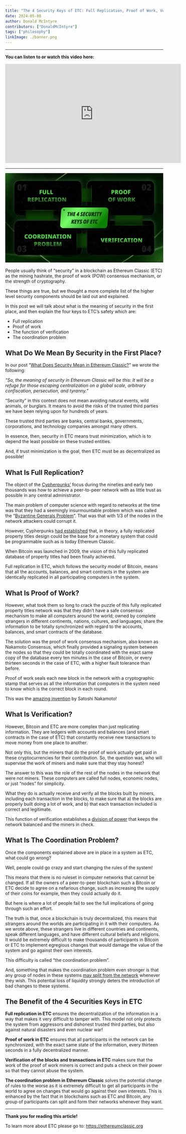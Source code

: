 ```yaml
---
title: "The 4 Security Keys of ETC: Full Replication, Proof of Work, Verification, the Coordination Problem"
date: 2024-05-08
author: Donald McIntyre
contributors: ["DonaldMcIntyre"]
tags: ["philosophy"]
linkImage: ./banner.png
---
```


---
**You can listen to or watch this video here:**

<iframe width="560" height="315" src="https://www.youtube.com/embed/P87_N7fQ0xM" title="YouTube video player" frameborder="0" allow="accelerometer; autoplay; clipboard-write; encrypted-media; gyroscope; picture-in-picture; web-share" allowfullscreen></iframe>

---

![](./banner.png)

People usually think of “security” in a blockchain as Ethereum Classic (ETC) as the mining hashrate, the proof of work (POW) consensus mechanism, or the strength of cryptography.

These things are true, but we thought a more complete list of the higher level security components should be laid out and explained.

In this post we will talk about what is the meaning of security in the first place, and then explain the four keys to ETC’s safety which are:

- Full replication
- Proof of work
- The function of verification
- The coordination problem

## What Do We Mean By Security in the First Place?

In our post “[What Does Security Mean in Ethereum Classic?](https://ethereumclassic.org/blog/2023-02-15-what-does-security-mean-in-ethereum-classic)” we wrote the following:

*“So, the meaning of security in Ethereum Classic will be this: It will be a refuge for those escaping centralization on a global scale, arbitrary confiscation, persecution, and tyranny.”*

“Security” in this context does not mean avoiding natural events, wild animals, or burglars. It means to avoid the risks of the trusted third parties we have been relying upon for hundreds of years.

These trusted third parties are banks, central banks, governments, corporations, and technology companies amongst many others.

In essence, then, security in ETC means trust minimization, which is to depend the least possible on these trusted entities.

And, if trust minimization is the goal, then ETC must be as decentralized as possible!

## What Is Full Replication?

The object of the [Cypherpunks’](https://ethereumclassic.org/blog/2022-12-29-ethereum-classic-course-2-the-cypherpunks) focus during the nineties and early two thousands was how to achieve a peer-to-peer network with as little trust as possible in any central administrator.

The main problem of computer science with regard to networks at the time was that they had a seemingly insurmountable problem which was called the “[Byzantine Generals Problem](https://en.wikipedia.org/wiki/Byzantine_fault)”. That was that with 1/3 of the nodes in the network attackers could corrupt it.

However, Cypherpunks [had established](https://unenumerated.blogspot.com/2007/08/secure-property-titles.html) that, in theory, a fully replicated property titles design could be the base for a monetary system that could be programmable such as is today Ethereum Classic.

When Bitcoin was launched in 2009, the vision of this fully replicated database of property titles had been finally achieved.

Full replication in ETC, which follows the security model of Bitcoin, means that all the accounts, balances, and smart contracts in the system are identically replicated in all participating computers in the system.

## What Is Proof of Work?

However, what took them so long to crack the puzzle of this fully replicated property titles network was that they didn’t have a safe consensus mechanism to make all computers around the world; owned by complete strangers in different continents, nations, cultures, and languages; share the information to be totally synchronized with regard to the accounts, balances, and smart contracts of the database.

The solution was the proof of work consensus mechanism, also known as Nakamoto Consensus, which finally provided a signaling system between the nodes so that they could be totally coordinated with the exact same copy of the database every ten minutes in the case of Bitcoin, or every thirteen seconds in the case of ETC, with a higher fault tolerance than before.

Proof of work seals each new block in the network with a cryptographic stamp that serves as all the information that computers in the system need to know which is the correct block in each round.

This was the [amazing invention](https://ethereumclassic.org/blog/2023-11-16-etc-proof-of-work-course-2-what-didnt-exist-was-a-secure-consensus-mechanism) by Satoshi Nakamoto!

## What Is Verification?

However, Bitcoin and ETC are more complex than just replicating information. They are ledgers with accounts and balances (and smart contracts in the case of ETC) that constantly receive new transactions to move money from one place to another. 

Not only this, but the miners that do the proof of work actually get paid in these cryptocurrencies for their contribution. So, the question was, who will supervise the work of miners and make sure that they stay honest?

The answer to this was the role of the rest of the nodes in the network that were not miners. These computers are called full nodes, economic nodes, or just “nodes” for simplicity.

What they do is actually receive and verify all the blocks built by miners, including each transaction in the blocks, to make sure that a) the blocks are properly built doing a lot of work, and b) that each transaction included is correct and legitimate.

This function of verification establishes a [division of power](https://ethereumclassic.org/blog/2024-03-07-etc-proof-of-work-course-17-pow-has-division-of-power-pos-does-not) that keeps the network balanced and the miners in check.

## What Is The Coordination Problem?

Once the components explained above are in place in a system as ETC, what could go wrong?

Well, people could go crazy and start changing the rules of the system!

This means that there is no ruleset in computer networks that cannot be changed. If all the owners of a peer-to-peer blockchain such a Bitcoin or ETC decide to agree on a nefarious change, such as increasing the supply of their coins for example, then they could actually do it.

But here is where a lot of people fail to see the full implications of going through such an effort. 

The truth is that, once a blockchain is truly decentralized, this means that strangers around the worlds are participating in it with their computers. As we wrote above, these strangers live in different countries and continents, speak different languages, and have different cultural beliefs and religions. It would be extremely difficult to make thousands of participants in Bitcoin or ETC to implement egregious changes that would damage the value of the system and go against their own interests.

This difficulty is called “the coordination problem”.

And, something that makes the coordination problem even stronger is that any group of nodes in these systems [may split from the network](https://ethereumclassic.org/blog/2024-03-07-etc-proof-of-work-course-17-pow-has-division-of-power-pos-does-not#the-right-to-split) whenever they wish. This potential loss of liquidity strongly deters the introduction of bad changes to these systems.

## The Benefit of the 4 Securities Keys in ETC

**Full replication in ETC** ensures the decentralization of the information in a way that makes it very difficult to tamper with. This model not only protects the system from aggressors and dishonest trusted third parties, but also against natural disasters and even nuclear war!

**Proof of work in ETC** ensures that all participants in the network can be synchronized, with the exact same state of the information, every thirteen seconds in a fully decentralized manner.

**Verification of the blocks and transactions in ETC** makes sure that the work of the proof of work miners is correct and puts a check on their power so that they cannot abuse the system.

**The coordination problem in Ethereum Classic** solves the potential change of rules to the worse as it is extremely difficult to get all participants in the world to agree on changes that would go against their own interests. This is enhanced by the fact that in blockchains such as ETC and Bitcoin, any group of participants can split and form their networks whenever they want.

---

**Thank you for reading this article!**

To learn more about ETC please go to: https://ethereumclassic.org
